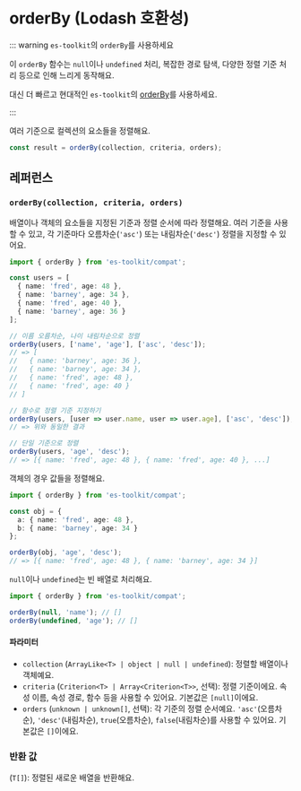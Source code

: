# orderBy (Lodash 호환성)

::: warning `es-toolkit`의 `orderBy`를 사용하세요

이 `orderBy` 함수는 `null`이나 `undefined` 처리, 복잡한 경로 탐색, 다양한 정렬 기준 처리 등으로 인해 느리게 동작해요.

대신 더 빠르고 현대적인 `es-toolkit`의 [orderBy](../../array/orderBy.md)를 사용하세요.

:::

여러 기준으로 컬렉션의 요소들을 정렬해요.

```typescript
const result = orderBy(collection, criteria, orders);
```

## 레퍼런스

### `orderBy(collection, criteria, orders)`

배열이나 객체의 요소들을 지정된 기준과 정렬 순서에 따라 정렬해요. 여러 기준을 사용할 수 있고, 각 기준마다 오름차순(`'asc'`) 또는 내림차순(`'desc'`) 정렬을 지정할 수 있어요.

```typescript
import { orderBy } from 'es-toolkit/compat';

const users = [
  { name: 'fred', age: 48 },
  { name: 'barney', age: 34 },
  { name: 'fred', age: 40 },
  { name: 'barney', age: 36 }
];

// 이름 오름차순, 나이 내림차순으로 정렬
orderBy(users, ['name', 'age'], ['asc', 'desc']);
// => [
//   { name: 'barney', age: 36 },
//   { name: 'barney', age: 34 },
//   { name: 'fred', age: 48 },
//   { name: 'fred', age: 40 }
// ]

// 함수로 정렬 기준 지정하기
orderBy(users, [user => user.name, user => user.age], ['asc', 'desc']);
// => 위와 동일한 결과

// 단일 기준으로 정렬
orderBy(users, 'age', 'desc');
// => [{ name: 'fred', age: 48 }, { name: 'fred', age: 40 }, ...]
```

객체의 경우 값들을 정렬해요.

```typescript
import { orderBy } from 'es-toolkit/compat';

const obj = {
  a: { name: 'fred', age: 48 },
  b: { name: 'barney', age: 34 }
};

orderBy(obj, 'age', 'desc');
// => [{ name: 'fred', age: 48 }, { name: 'barney', age: 34 }]
```

`null`이나 `undefined`는 빈 배열로 처리해요.

```typescript
import { orderBy } from 'es-toolkit/compat';

orderBy(null, 'name'); // []
orderBy(undefined, 'age'); // []
```

#### 파라미터

- `collection` (`ArrayLike<T> | object | null | undefined`): 정렬할 배열이나 객체예요.
- `criteria` (`Criterion<T> | Array<Criterion<T>>`, 선택): 정렬 기준이에요. 속성 이름, 속성 경로, 함수 등을 사용할 수 있어요. 기본값은 `[null]`이에요.
- `orders` (`unknown | unknown[]`, 선택): 각 기준의 정렬 순서예요. `'asc'`(오름차순), `'desc'`(내림차순), `true`(오름차순), `false`(내림차순)를 사용할 수 있어요. 기본값은 `[]`이에요.

### 반환 값

(`T[]`): 정렬된 새로운 배열을 반환해요.
